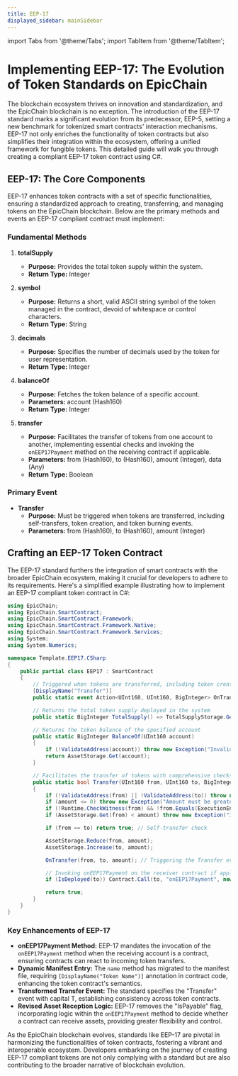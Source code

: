 ```yaml
---
title: EEP-17
displayed_sidebar: mainSidebar
---
```


import Tabs from '@theme/Tabs';
import TabItem from '@theme/TabItem';







# Implementing EEP-17: The Evolution of Token Standards on EpicChain

The blockchain ecosystem thrives on innovation and standardization, and the EpicChain blockchain is no exception. The introduction of the EEP-17 standard marks a significant evolution from its predecessor, EEP-5, setting a new benchmark for tokenized smart contracts' interaction mechanisms. EEP-17 not only enriches the functionality of token contracts but also simplifies their integration within the ecosystem, offering a unified framework for fungible tokens. This detailed guide will walk you through creating a compliant EEP-17 token contract using C#.

## EEP-17: The Core Components

EEP-17 enhances token contracts with a set of specific functionalities, ensuring a standardized approach to creating, transferring, and managing tokens on the EpicChain blockchain. Below are the primary methods and events an EEP-17 compliant contract must implement:

### Fundamental Methods

1. **totalSupply**
   - **Purpose:** Provides the total token supply within the system.
   - **Return Type:** Integer

2. **symbol**
   - **Purpose:** Returns a short, valid ASCII string symbol of the token managed in the contract, devoid of whitespace or control characters.
   - **Return Type:** String

3. **decimals**
   - **Purpose:** Specifies the number of decimals used by the token for user representation.
   - **Return Type:** Integer

4. **balanceOf**
   - **Purpose:** Fetches the token balance of a specific account.
   - **Parameters:** account (Hash160)
   - **Return Type:** Integer

5. **transfer**
   - **Purpose:** Facilitates the transfer of tokens from one account to another, implementing essential checks and invoking the `onEEP17Payment` method on the receiving contract if applicable.
   - **Parameters:** from (Hash160), to (Hash160), amount (Integer), data (Any)
   - **Return Type:** Boolean

### Primary Event

- **Transfer**
  - **Purpose:** Must be triggered when tokens are transferred, including self-transfers, token creation, and token burning events.
  - **Parameters:** from (Hash160), to (Hash160), amount (Integer)

## Crafting an EEP-17 Token Contract

The EEP-17 standard furthers the integration of smart contracts with the broader EpicChain ecosystem, making it crucial for developers to adhere to its requirements. Here's a simplified example illustrating how to implement an EEP-17 compliant token contract in C#:

```csharp
using EpicChain;
using EpicChain.SmartContract;
using EpicChain.SmartContract.Framework;
using EpicChain.SmartContract.Framework.Native;
using EpicChain.SmartContract.Framework.Services;
using System;
using System.Numerics;

namespace Template.EEP17.CSharp
{
    public partial class EEP17 : SmartContract
    {
        // Triggered when tokens are transferred, including token creation and burning
        [DisplayName("Transfer")]
        public static event Action<UInt160, UInt160, BigInteger> OnTransfer;

        // Returns the total token supply deployed in the system
        public static BigInteger TotalSupply() => TotalSupplyStorage.Get();

        // Returns the token balance of the specified account
        public static BigInteger BalanceOf(UInt160 account)
        {
            if (!ValidateAddress(account)) throw new Exception("Invalid account address.");
            return AssetStorage.Get(account);
        }

        // Facilitates the transfer of tokens with comprehensive checks and logic
        public static bool Transfer(UInt160 from, UInt160 to, BigInteger amount, object data)
        {
            if (!ValidateAddress(from) || !ValidateAddress(to)) throw new Exception("Invalid from/to address.");
            if (amount <= 0) throw new Exception("Amount must be greater than zero.");
            if (!Runtime.CheckWitness(from) && !from.Equals(ExecutionEngine.CallingScriptHash)) throw new Exception("No authorization.");
            if (AssetStorage.Get(from) < amount) throw new Exception("Insufficient balance.");

            if (from == to) return true; // Self-transfer check

            AssetStorage.Reduce(from, amount);
            AssetStorage.Increase(to, amount);

            OnTransfer(from, to, amount); // Triggering the Transfer event

            // Invoking onEEP17Payment on the receiver contract if applicable
            if (IsDeployed(to)) Contract.Call(to, "onEEP17Payment", new object[] { from, amount, data });

            return true;
        }
    }
}
```

### Key Enhancements of EEP-17

- **onEEP17Payment Method:** EEP-17 mandates the invocation of the `onEEP17Payment` method when the receiving account is a contract, ensuring contracts can react to incoming token transfers.
- **Dynamic Manifest Entry:** The `name` method has migrated to the manifest file, requiring `[DisplayName("Token Name")]` annotation in contract code, enhancing the token contract's semantics.
- **Transformed Transfer Event:** The standard specifies the "Transfer" event with capital T, establishing consistency across token contracts.
- **Revised Asset Reception Logic:** EEP-17 removes the "IsPayable" flag, incorporating logic within the `onEEP17Payment` method to decide whether a contract can receive assets, providing greater flexibility and control.

As the EpicChain blockchain evolves, standards like EEP-17 are pivotal in harmonizing the functionalities of token contracts, fostering a vibrant and interoperable ecosystem. Developers embarking on the journey of creating EEP-17 compliant tokens are not only complying with a standard but are also contributing to the broader narrative of blockchain evolution.



















<br/>